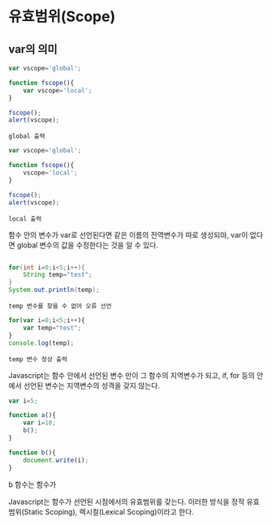 # 유효범위(Scope)

## var의 의미

```javascript
var vscope='global';

function fscope(){
    var vscope='local';
}

fscope();
alert(vscope);
```

    global 출력

```javascript
var vscope='global';

function fscope(){
    vscope='local';
}

fscope();
alert(vscope);
```

    local 출력

함수 안의 변수가 var로 선언된다면 같은 이름의 전역변수가 따로 생성되먀, var이 없다면 global 변수의 값을 수정한다는 것을 알 수 있다.

```java

for(int i=0;i<5;i++){
    String temp="test";
}
System.out.println(temp);
```

    temp 변수를 찾을 수 없어 오류 선언

```javascript
for(var i=0;i<5;i++){
    var temp="test";
}
console.log(temp);
```

    temp 변수 정상 출력

Javascript는 함수 안에서 선언된 변수 만이 그 함수의 지역변수가 되고, if, for 등의 안에서 선언된 변수는 지역변수의 성격을 갖지 않는다.

```javascript
var i=5;

function a(){
    var i=10;
    b();
}

function b(){
    document.write(i);
}
```

b 함수는 함수가 

Javascript는 함수가 선언된 시점에서의 유효범위를 갖는다. 이러한 방식을 정적 유효범위(Static Scoping), 렉시컬(Lexical Scoping)이라고 한다.

